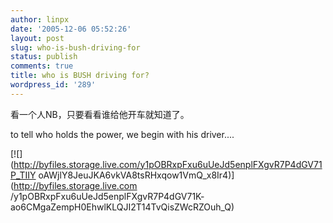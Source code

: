 ```yaml
---
author: linpx
date: '2005-12-06 05:52:26'
layout: post
slug: who-is-bush-driving-for
status: publish
comments: true
title: who is BUSH driving for?
wordpress_id: '289'
---
```


看一个人NB，只要看看谁给他开车就知道了。


to tell who holds the power, we begin with his driver....

[![](http://byfiles.storage.live.com/y1pOBRxpFxu6uUeJd5enplFXgvR7P4dGV71P_TIIY
oAWjlY8JeuJKA6vkVA8tsRHxqow1VmQ_x8Ir4)](http://byfiles.storage.live.com
/y1pOBRxpFxu6uUeJd5enplFXgvR7P4dGV71K-
ao6CMgaZempH0EhwlKLQJI2T14TvQisZWcRZOuh_Q)

